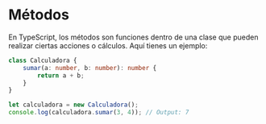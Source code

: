  # Métodos
 En TypeScript, los métodos son funciones dentro de una clase que pueden realizar ciertas acciones o cálculos. Aquí tienes un ejemplo:
```typescript
class Calculadora {
    sumar(a: number, b: number): number {
        return a + b;
    }
}

let calculadora = new Calculadora();
console.log(calculadora.sumar(3, 4)); // Output: 7
```